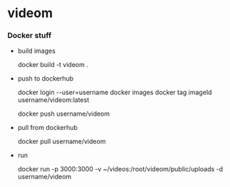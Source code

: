 # videom

### Docker stuff

* build images

    docker build -t videom .

* push to dockerhub

    docker login --user=username
    docker images
    docker tag imageId username/videom:latest   

    docker push username/videom   

* pull from dockerhub

    docker pull username/videom

* run

    docker run -p 3000:3000 -v ~/videos:/root/videom/public/uploads -d username/videom
